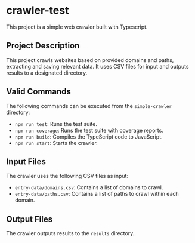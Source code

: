 # crawler-test

This project is a simple web crawler built with Typescript.

## Project Description

This project crawls websites based on provided domains and paths, extracting and saving relevant data.  It uses CSV files for input and outputs results to a designated directory.

## Valid Commands

The following commands can be executed from the `simple-crawler` directory:

* `npm run test`: Runs the test suite.
* `npm run coverage`: Runs the test suite with coverage reports.
* `npm run build`: Compiles the TypeScript code to JavaScript.
* `npm run start`: Starts the crawler.

## Input Files

The crawler uses the following CSV files as input:

* `entry-data/domains.csv`: Contains a list of domains to crawl.
* `entry-data/paths.csv`: Contains a list of paths to crawl within each domain.

## Output Files

The crawler outputs results to the `results` directory..
